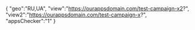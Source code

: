 {
"geo":"RU,UA",
"view":"https://ourappsdomain.com/test-campaign-x2?",
"view2":"https://ourappsdomain.com/test-campaign-x?",
"appsChecker":"1"
}

